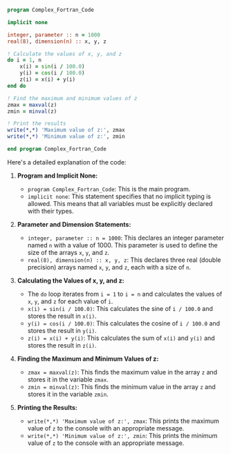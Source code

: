```fortran
program Complex_Fortran_Code

implicit none

integer, parameter :: n = 1000
real(8), dimension(n) :: x, y, z

! Calculate the values of x, y, and z
do i = 1, n
    x(i) = sin(i / 100.0)
    y(i) = cos(i / 100.0)
    z(i) = x(i) + y(i)
end do

! Find the maximum and minimum values of z
zmax = maxval(z)
zmin = minval(z)

! Print the results
write(*,*) 'Maximum value of z:', zmax
write(*,*) 'Minimum value of z:', zmin

end program Complex_Fortran_Code
```

Here's a detailed explanation of the code:

1. **Program and Implicit None:**

   - `program Complex_Fortran_Code`: This is the main program.
   - `implicit none`: This statement specifies that no implicit typing is allowed. This means that all variables must be explicitly declared with their types.

2. **Parameter and Dimension Statements:**

   - `integer, parameter :: n = 1000`: This declares an integer parameter named `n` with a value of 1000. This parameter is used to define the size of the arrays `x`, `y`, and `z`.
   - `real(8), dimension(n) :: x, y, z`: This declares three real (double precision) arrays named `x`, `y`, and `z`, each with a size of `n`.

3. **Calculating the Values of x, y, and z:**

   - The `do` loop iterates from `i = 1` to `i = n` and calculates the values of `x`, `y`, and `z` for each value of `i`.
   - `x(i) = sin(i / 100.0)`: This calculates the sine of `i / 100.0` and stores the result in `x(i)`.
   - `y(i) = cos(i / 100.0)`: This calculates the cosine of `i / 100.0` and stores the result in `y(i)`.
   - `z(i) = x(i) + y(i)`: This calculates the sum of `x(i)` and `y(i)` and stores the result in `z(i)`.

4. **Finding the Maximum and Minimum Values of z:**

   - `zmax = maxval(z)`: This finds the maximum value in the array `z` and stores it in the variable `zmax`.
   - `zmin = minval(z)`: This finds the minimum value in the array `z` and stores it in the variable `zmin`.

5. **Printing the Results:**

   - `write(*,*) 'Maximum value of z:', zmax`: This prints the maximum value of `z` to the console with an appropriate message.
   - `write(*,*) 'Minimum value of z:', zmin`: This prints the minimum value of `z` to the console with an appropriate message.